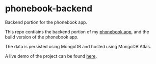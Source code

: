 # phonebook-backend
Backend portion for the phonebook app.

This repo contiains the backend portion of my [phonebook app](https://github.com/enrique-cardenas/phonebook), and the build
version of the phonebook app.

The data is persisted using MongoDB and hosted using MongoDB Atlas.

A live demo of the project can be found [here](https://floating-lowlands-89966.herokuapp.com/).

